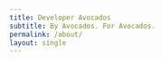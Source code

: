```yaml
---
title: Developer Avocados
subtitle: By Avocados. For Avocados.
permalink: /about/
layout: single
---
```


